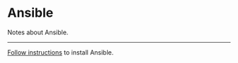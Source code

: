 # Ansible

Notes about Ansible.

---

[Follow instructions](https://docs.ansible.com/ansible/latest/installation_guide/intro_installation.html) to install Ansible.